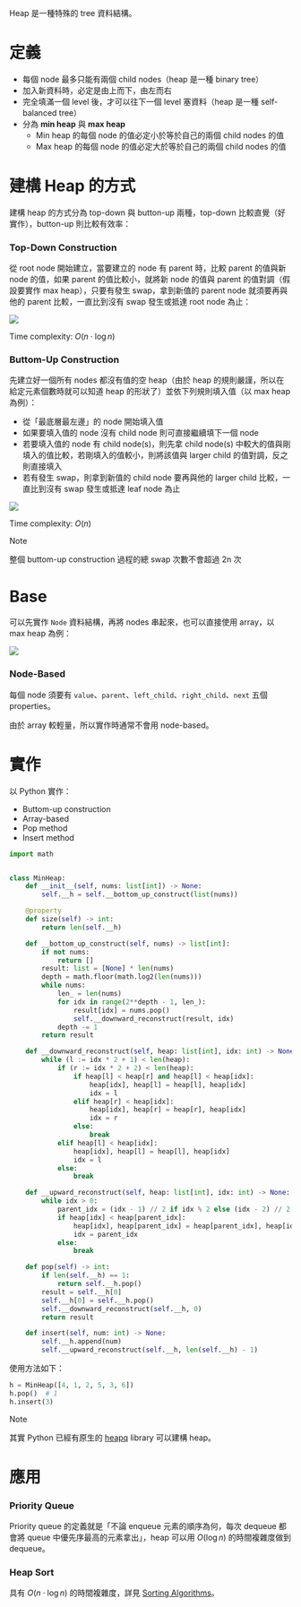 Heap 是一種特殊的 tree 資料結構。

# 定義

- 每個 node 最多只能有兩個 child nodes（heap 是一種 binary tree）
- 加入新資料時，必定是由上而下，由左而右
- 完全填滿一個 level 後，才可以往下一個 level 塞資料（heap 是一種 self-balanced tree）
- 分為 **min heap** 與 **max heap**
    - Min heap 的每個 node 的值必定小於等於自己的兩個 child nodes 的值
    - Max heap 的每個 node 的值必定大於等於自己的兩個 child nodes 的值

# 建構 Heap 的方式

建構 heap 的方式分為 top-down 與 button-up 兩種，top-down 比較直覺（好實作），button-up 則比較有效率：

### Top-Down Construction

從 root node 開始建立，當要建立的 node 有 parent 時，比較 parent 的值與新 node 的值，如果 parent 的值比較小，就將新 node 的值與 parent 的值對調（假設要實作 max heap），只要有發生 swap，拿到新值的 parent node 就須要再與他的 parent 比較，一直比到沒有 swap 發生或抵達 root node 為止：

![](<https://raw.githubusercontent.com/Jamison-Chen/KM-software/master/img/heap-top-down-construction.png>)

Time complexity: $O(n \cdot \log n)$

### Buttom-Up Construction

先建立好一個所有 nodes 都沒有值的空 heap（由於 heap 的規則嚴謹，所以在給定元素個數時就可以知道 heap 的形狀了）並依下列規則填入值（以 max heap 為例）：

- 從「最底層最左邊」的 node 開始填入值
- 如果要填入值的 node 沒有 child node 則可直接繼續填下一個 node
- 若要填入值的 node 有 child node(s)，則先拿 child node(s) 中較大的值與剛填入的值比較，若剛填入的值較小，則將該值與 larger child 的值對調，反之則直接填入
- 若有發生 swap，則拿到新值的 child node 要再與他的 larger child 比較，一直比到沒有 swap 發生或抵達 leaf node 為止

![](<https://raw.githubusercontent.com/Jamison-Chen/KM-software/master/img/heap-bottom-up-construction.png>)

Time complexity: $O(n)$

>[!Note]
>整個 buttom-up construction 過程的總 swap 次數不會超過 2n 次

# Base

可以先實作 `Node` 資料結構，再將 nodes 串起來，也可以直接使用 array，以 max heap 為例：

![](<https://raw.githubusercontent.com/Jamison-Chen/KM-software/master/img/heap-tree-array.png>)
### Node-Based

每個 node 須要有 `value`、`parent`、`left_child`、`right_child`、`next` 五個 properties。

由於 array 較輕量，所以實作時通常不會用 node-based。

# 實作

以 Python 實作：

- Buttom-up construction
- Array-based
- Pop method
- Insert method

```Python
import math


class MinHeap:
    def __init__(self, nums: list[int]) -> None:
        self.__h = self.__bottom_up_construct(list(nums))

    @property
    def size(self) -> int:
        return len(self.__h)

    def __bottom_up_construct(self, nums) -> list[int]:
        if not nums:
            return []
        result: list = [None] * len(nums)
        depth = math.floor(math.log2(len(nums)))
        while nums:
            len_ = len(nums)
            for idx in range(2**depth - 1, len_):
                result[idx] = nums.pop()
                self.__downward_reconstruct(result, idx)
            depth -= 1
        return result

    def __downward_reconstruct(self, heap: list[int], idx: int) -> None:
        while (l := idx * 2 + 1) < len(heap):
            if (r := idx * 2 + 2) < len(heap):
                if heap[l] < heap[r] and heap[l] < heap[idx]:
                    heap[idx], heap[l] = heap[l], heap[idx]
                    idx = l
                elif heap[r] < heap[idx]:
                    heap[idx], heap[r] = heap[r], heap[idx]
                    idx = r
                else:
                    break
            elif heap[l] < heap[idx]:
                heap[idx], heap[l] = heap[l], heap[idx]
                idx = l
            else:
                break

    def __upward_reconstruct(self, heap: list[int], idx: int) -> None:
        while idx > 0:
            parent_idx = (idx - 1) // 2 if idx % 2 else (idx - 2) // 2
            if heap[idx] < heap[parent_idx]:
                heap[idx], heap[parent_idx] = heap[parent_idx], heap[idx]
                idx = parent_idx
            else:
                break

    def pop(self) -> int:
        if len(self.__h) == 1:
            return self.__h.pop()
        result = self.__h[0]
        self.__h[0] = self.__h.pop()
        self.__downward_reconstruct(self.__h, 0)
        return result

    def insert(self, num: int) -> None:
        self.__h.append(num)
        self.__upward_reconstruct(self.__h, len(self.__h) - 1)
```

使用方法如下：

```Python
h = MinHeap([4, 1, 2, 5, 3, 6])
h.pop()  # 1
h.insert(3)
```

>[!Note]
>其實 Python 已經有原生的 [heapq](https://docs.python.org/3/library/heapq.html) library 可以建構 heap。

# 應用

### Priority Queue

Priority queue 的定義就是「不論 enqueue 元素的順序為何，每次 dequeue 都會將 queue 中優先序最高的元素拿出」，heap 可以用 $O(\log n)$ 的時間複雜度做到 dequeue。

### Heap Sort

具有 $O(n \cdot \log n)$ 的時間複雜度，詳見 [Sorting Algorithms](</Data Structures & Algorithms/Sorting Algorithms.canvas>)。
